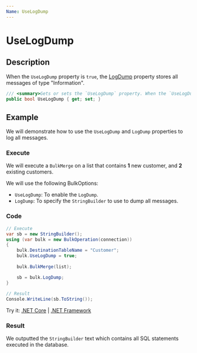 ```yaml
---
Name: UseLogDump
---
```


# UseLogDump

## Description

When the `UseLogDump` property is `true`, the [LogDump](log-dump.md) property stores all messages of type "Information".

```csharp
/// <summary>Gets or sets the `UseLogDump` property. When the `UseLogDump` property is `true`, the [LogDump](log-dump.md) property stores all messages of type "Information".</summary>
public bool UseLogDump { get; set; }
```

## Example

We will demonstrate how to use the `UseLogDump` and `LogDump` properties to log all messages.

### Execute

We will execute a `BulkMerge` on a list that contains **1** new customer, and **2** existing customers.

We will use the following BulkOptions:
- `UseLogDump`: To enable the `LogDump`.
- `LogDump`: To specify the `StringBuilder` to use to dump all messages.

### Code

```csharp
// Execute
var sb = new StringBuilder();
using (var bulk = new BulkOperation(connection))
{
    bulk.DestinationTableName = "Customer";
    bulk.UseLogDump = true;
                
    bulk.BulkMerge(list);

    sb = bulk.LogDump;
}
            
// Result
Console.WriteLine(sb.ToString());
```

Try it: [.NET Core](https://dotnetfiddle.net/Xkn3fU) | [.NET Framework](https://dotnetfiddle.net/EVj2BB)

### Result


We outputted the `StringBuilder` text which contains all SQL statements executed in the database.
